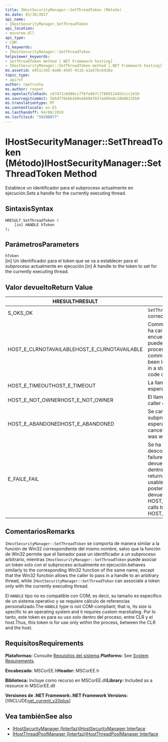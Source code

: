 ```yaml
---
title: IHostSecurityManager::SetThreadToken (Método)
ms.date: 03/30/2017
api_name:
- IHostSecurityManager.SetThreadToken
api_location:
- mscoree.dll
api_type:
- COM
f1_keywords:
- IHostSecurityManager::SetThreadToken
helpviewer_keywords:
- SetThreadToken method [.NET Framework hosting]
- IHostSecurityManager::SetThreadToken method [.NET Framework hosting]
ms.assetid: e951c345-8a86-4587-911b-a1a57bc6428a
topic_type:
- apiref
author: rpetrusha
ms.author: ronpet
ms.openlocfilehash: c67471c0d88ccffbfe9b7c77809124452ccc2e5b
ms.sourcegitcommit: 5b6d778ebb269ee6684fb57ad69a8c28b06235b9
ms.translationtype: MT
ms.contentlocale: es-ES
ms.lasthandoff: 04/08/2019
ms.locfileid: "59208077"
---
```

# <a name="ihostsecuritymanagersetthreadtoken-method"></a><span data-ttu-id="14d39-102">IHostSecurityManager::SetThreadToken (Método)</span><span class="sxs-lookup"><span data-stu-id="14d39-102">IHostSecurityManager::SetThreadToken Method</span></span>
<span data-ttu-id="14d39-103">Establece un identificador para el subproceso actualmente en ejecución.</span><span class="sxs-lookup"><span data-stu-id="14d39-103">Sets a handle for the currently executing thread.</span></span>  
  
## <a name="syntax"></a><span data-ttu-id="14d39-104">Sintaxis</span><span class="sxs-lookup"><span data-stu-id="14d39-104">Syntax</span></span>  
  
```  
HRESULT SetThreadToken (  
    [in] HANDLE hToken  
);  
```  
  
## <a name="parameters"></a><span data-ttu-id="14d39-105">Parámetros</span><span class="sxs-lookup"><span data-stu-id="14d39-105">Parameters</span></span>  
 `hToken`  
 <span data-ttu-id="14d39-106">[in] Un identificador para el token que se va a establecer para el subproceso actualmente en ejecución.</span><span class="sxs-lookup"><span data-stu-id="14d39-106">[in] A handle to the token to set for the currently executing thread.</span></span>  
  
## <a name="return-value"></a><span data-ttu-id="14d39-107">Valor devuelto</span><span class="sxs-lookup"><span data-stu-id="14d39-107">Return Value</span></span>  
  
|<span data-ttu-id="14d39-108">HRESULT</span><span class="sxs-lookup"><span data-stu-id="14d39-108">HRESULT</span></span>|<span data-ttu-id="14d39-109">Descripción</span><span class="sxs-lookup"><span data-stu-id="14d39-109">Description</span></span>|  
|-------------|-----------------|  
|<span data-ttu-id="14d39-110">S_OK</span><span class="sxs-lookup"><span data-stu-id="14d39-110">S_OK</span></span>|`SetThreadToken` <span data-ttu-id="14d39-111">se devolvió correctamente.</span><span class="sxs-lookup"><span data-stu-id="14d39-111">returned successfully.</span></span>|  
|<span data-ttu-id="14d39-112">HOST_E_CLRNOTAVAILABLE</span><span class="sxs-lookup"><span data-stu-id="14d39-112">HOST_E_CLRNOTAVAILABLE</span></span>|<span data-ttu-id="14d39-113">Common language runtime (CLR) no se ha cargado en un proceso o el CLR se encuentra en un estado en el que no se puede ejecutar código administrado o procesar la llamada correctamente.</span><span class="sxs-lookup"><span data-stu-id="14d39-113">The common language runtime (CLR) has not been loaded into a process, or the CLR is in a state in which it cannot run managed code or process the call successfully.</span></span>|  
|<span data-ttu-id="14d39-114">HOST_E_TIMEOUT</span><span class="sxs-lookup"><span data-stu-id="14d39-114">HOST_E_TIMEOUT</span></span>|<span data-ttu-id="14d39-115">La llamada ha agotado el tiempo de espera.</span><span class="sxs-lookup"><span data-stu-id="14d39-115">The call timed out.</span></span>|  
|<span data-ttu-id="14d39-116">HOST_E_NOT_OWNER</span><span class="sxs-lookup"><span data-stu-id="14d39-116">HOST_E_NOT_OWNER</span></span>|<span data-ttu-id="14d39-117">El llamador no posee el bloqueo.</span><span class="sxs-lookup"><span data-stu-id="14d39-117">The caller does not own the lock.</span></span>|  
|<span data-ttu-id="14d39-118">HOST_E_ABANDONED</span><span class="sxs-lookup"><span data-stu-id="14d39-118">HOST_E_ABANDONED</span></span>|<span data-ttu-id="14d39-119">Se canceló un evento mientras un subproceso bloqueado o fibra estaba esperando en ella.</span><span class="sxs-lookup"><span data-stu-id="14d39-119">An event was canceled while a blocked thread or fiber was waiting on it.</span></span>|  
|<span data-ttu-id="14d39-120">E_FAIL</span><span class="sxs-lookup"><span data-stu-id="14d39-120">E_FAIL</span></span>|<span data-ttu-id="14d39-121">Se ha producido un error irrecuperable desconocido.</span><span class="sxs-lookup"><span data-stu-id="14d39-121">An unknown catastrophic failure occurred.</span></span> <span data-ttu-id="14d39-122">Cuando un método devuelve E_FAIL, CLR ya no es utilizable dentro del proceso.</span><span class="sxs-lookup"><span data-stu-id="14d39-122">When a method returns E_FAIL, the CLR is no longer usable within the process.</span></span> <span data-ttu-id="14d39-123">Las llamadas posteriores a métodos de hospedaje devuelven HOST_E_CLRNOTAVAILABLE.</span><span class="sxs-lookup"><span data-stu-id="14d39-123">Subsequent calls to hosting methods return HOST_E_CLRNOTAVAILABLE.</span></span>|  
  
## <a name="remarks"></a><span data-ttu-id="14d39-124">Comentarios</span><span class="sxs-lookup"><span data-stu-id="14d39-124">Remarks</span></span>  
 `IHostSecurityManager::SetThreadToken` <span data-ttu-id="14d39-125">se comporta de manera similar a la función de Win32 correspondiente del mismo nombre, salvo que la función de Win32 permite que el llamador pase un identificador a un subproceso arbitrario, mientras `IHostSecurityManager::SetThreadToken` puede asociar un token solo con el subproceso actualmente en ejecución.</span><span class="sxs-lookup"><span data-stu-id="14d39-125">behaves similarly to the corresponding Win32 function of the same name, except that the Win32 function allows the caller to pass in a handle to an arbitrary thread, while `IHostSecurityManager::SetThreadToken` can associate a token only with the currently executing thread.</span></span>  
  
 <span data-ttu-id="14d39-126">El `HANDLE` tipo no es compatible con COM; es decir, su tamaño es específico de un sistema operativo y se requiere cálculo de referencias personalizado.</span><span class="sxs-lookup"><span data-stu-id="14d39-126">The `HANDLE` type is not COM-compliant; that is, its size is specific to an operating system and it requires custom marshaling.</span></span> <span data-ttu-id="14d39-127">Por lo tanto, este token es para su uso solo dentro del proceso, entre CLR y el host.</span><span class="sxs-lookup"><span data-stu-id="14d39-127">Thus, this token is for use only within the process, between the CLR and the host.</span></span>  
  
## <a name="requirements"></a><span data-ttu-id="14d39-128">Requisitos</span><span class="sxs-lookup"><span data-stu-id="14d39-128">Requirements</span></span>  
 <span data-ttu-id="14d39-129">**Plataformas:** Consulte [Requisitos del sistema](../../../../docs/framework/get-started/system-requirements.md).</span><span class="sxs-lookup"><span data-stu-id="14d39-129">**Platforms:** See [System Requirements](../../../../docs/framework/get-started/system-requirements.md).</span></span>  
  
 <span data-ttu-id="14d39-130">**Encabezado**: MSCorEE.h</span><span class="sxs-lookup"><span data-stu-id="14d39-130">**Header:** MSCorEE.h</span></span>  
  
 <span data-ttu-id="14d39-131">**Biblioteca:** Incluye como recurso en MSCorEE.dll</span><span class="sxs-lookup"><span data-stu-id="14d39-131">**Library:** Included as a resource in MSCorEE.dll</span></span>  
  
 **<span data-ttu-id="14d39-132">Versiones de .NET Framework:</span><span class="sxs-lookup"><span data-stu-id="14d39-132">.NET Framework Versions:</span></span>** [!INCLUDE[net_current_v20plus](../../../../includes/net-current-v20plus-md.md)]  
  
## <a name="see-also"></a><span data-ttu-id="14d39-133">Vea también</span><span class="sxs-lookup"><span data-stu-id="14d39-133">See also</span></span>

- [<span data-ttu-id="14d39-134">IHostSecurityManager (Interfaz)</span><span class="sxs-lookup"><span data-stu-id="14d39-134">IHostSecurityManager Interface</span></span>](../../../../docs/framework/unmanaged-api/hosting/ihostsecuritymanager-interface.md)
- [<span data-ttu-id="14d39-135">IHostThreadPoolManager (Interfaz)</span><span class="sxs-lookup"><span data-stu-id="14d39-135">IHostThreadPoolManager Interface</span></span>](../../../../docs/framework/unmanaged-api/hosting/ihostthreadpoolmanager-interface.md)
